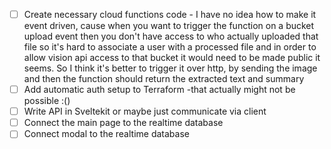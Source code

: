 - [ ] Create necessary cloud functions code - I have no idea how to make it event driven, cause when you want to trigger the function on a bucket upload event then you don't have access to who actually uploaded that file so it's hard to associate a user with a processed file and in order to allow vision api access to that bucket it would need to be made public it seems. So I think it's better to trigger it over http, by sending the image and then the function should return the extracted text and summary
- [ ] Add automatic auth setup to Terraform -that actually might not be possible :()
- [ ] Write API in Sveltekit or maybe just communicate via client
- [ ] Connect the main page to the realtime database
- [ ] Connect modal to the realtime database
